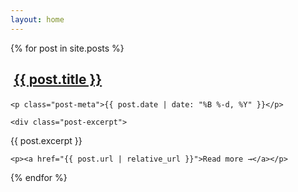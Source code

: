 ```yaml
---
layout: home
---
```


{% for post in site.posts %}

  <div class="post">

  <h2>

​      <a href="{{ post.url | relative_url }}">{{ post.title }}</a>

  </h2>

    <p class="post-meta">{{ post.date | date: "%B %-d, %Y" }}</p>

    <div class="post-excerpt">

   {{ post.excerpt }}

  </div>

    <p><a href="{{ post.url | relative_url }}">Read more →</a></p>

 </div>

{% endfor %}
